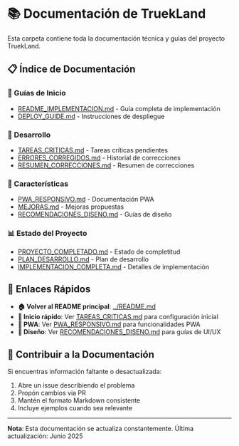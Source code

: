 # 📚 Documentación de TruekLand

Esta carpeta contiene toda la documentación técnica y guías del proyecto TruekLand.

## 📋 Índice de Documentación

### 🚀 Guías de Inicio
- [README_IMPLEMENTACION.md](./README_IMPLEMENTACION.md) - Guía completa de implementación
- [DEPLOY_GUIDE.md](./DEPLOY_GUIDE.md) - Instrucciones de despliegue

### 🔧 Desarrollo
- [TAREAS_CRITICAS.md](./TAREAS_CRITICAS.md) - Tareas críticas pendientes
- [ERRORES_CORREGIDOS.md](./ERRORES_CORREGIDOS.md) - Historial de correcciones
- [RESUMEN_CORRECCIONES.md](./RESUMEN_CORRECCIONES.md) - Resumen de correcciones

### 📱 Características
- [PWA_RESPONSIVO.md](./PWA_RESPONSIVO.md) - Documentación PWA
- [MEJORAS.md](./MEJORAS.md) - Mejoras propuestas
- [RECOMENDACIONES_DISENO.md](./RECOMENDACIONES_DISENO.md) - Guías de diseño

### 📊 Estado del Proyecto
- [PROYECTO_COMPLETADO.md](./PROYECTO_COMPLETADO.md) - Estado de completitud
- [PLAN_DESARROLLO.md](./PLAN_DESARROLLO.md) - Plan de desarrollo
- [IMPLEMENTACION_COMPLETA.md](./IMPLEMENTACION_COMPLETA.md) - Detalles de implementación

## 🎯 Enlaces Rápidos

- **🏠 Volver al README principal**: [../README.md](../README.md)
- **🚀 Inicio rápido**: Ver [TAREAS_CRITICAS.md](./TAREAS_CRITICAS.md) para configuración inicial
- **📱 PWA**: Ver [PWA_RESPONSIVO.md](./PWA_RESPONSIVO.md) para funcionalidades PWA
- **🎨 Diseño**: Ver [RECOMENDACIONES_DISENO.md](./RECOMENDACIONES_DISENO.md) para guías de UI/UX

## 📝 Contribuir a la Documentación

Si encuentras información faltante o desactualizada:

1. Abre un issue describiendo el problema
2. Propón cambios via PR
3. Mantén el formato Markdown consistente
4. Incluye ejemplos cuando sea relevante

---

**Nota**: Esta documentación se actualiza constantemente. Última actualización: Junio 2025
